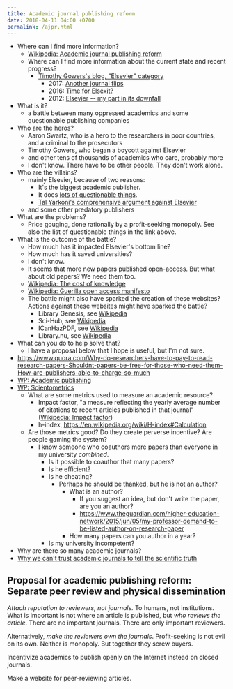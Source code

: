 ```yaml
---
title: Academic journal publishing reform
date: 2018-04-11 04:00 +0700
permalink: /ajpr.html
---
```


- Where can I find more information?
    - [Wikipedia: Academic journal publishing reform](https://en.m.wikipedia.org/wiki/Academic_journal_publishing_reform)
    - Where can I find more information about the current state and recent progress?
        - [Timothy Gowers's blog, "Elsevier" category](https://gowers.wordpress.com/category/elsevier/)
            - 2017: [Another journal flips](https://gowers.wordpress.com/2017/07/27/another-journal-flips/)
            - 2016: [Time for Elsexit?](https://gowers.wordpress.com/2016/11/29/time-for-elsexit/)
            - 2012: [Elsevier -- my part in its downfall](https://gowers.wordpress.com/2012/01/21/elsevier-my-part-in-its-downfall/)
- What is it?
    - a battle between many oppressed academics and some questionable publishing companies
- Who are the heros?
    - Aaron Swartz, who is a hero to the researchers in poor countries, and a criminal to the prosecutors
    - Timothy Gowers, who began a boycott against Elsevier
    - and other tens of thousands of academics who care, probably more
    - I don't know. There have to be other people. They don't work alone.
- Who are the villains?
    - mainly Elsevier, because of two reasons:
        - It's the biggest academic publisher.
        - It does [lots of questionable things](https://en.wikipedia.org/wiki/Elsevier#Criticism_and_controversies).
        - [Tal Yarkoni's comprehensive argument against Elsevier](https://www.talyarkoni.org/blog/2016/12/12/why-i-still-wont-review-for-or-publish-with-elsevier-and-think-you-shouldnt-either/)
    - and some other predatory publishers
- What are the problems?
    - Price gouging, done rationally by a profit-seeking monopoly.
    See also the list of questionable things in the link above.
- What is the outcome of the battle?
    - How much has it impacted Elsevier's bottom line?
    - How much has it saved universities?
    - I don't know.
    - It seems that more new papers published open-access. But what about old papers? We need them too.
    - [Wikipedia: The cost of knowledge](https://en.wikipedia.org/wiki/The_Cost_of_Knowledge)
    - [Wikipedia: Guerilla open access manifesto](https://en.wikisource.org/wiki/Guerilla_Open_Access_Manifesto)
    - The battle might also have sparked the creation of these websites?
    Actions against these websites might have sparked the battle?
        - Library Genesis, see [Wikipedia](https://en.wikipedia.org/wiki/Library_Genesis)
        - Sci-Hub, see [Wikipedia](https://en.wikipedia.org/wiki/Sci-Hub)
        - ICanHazPDF, see [Wikipedia](https://en.wikipedia.org/wiki/ICanHazPDF)
        - Library.nu, see [Wikipedia](https://en.wikipedia.org/wiki/Library.nu)
- What can you do to help solve that?
    - I have a proposal below that I hope is useful, but I'm not sure.
- https://www.quora.com/Why-do-researchers-have-to-pay-to-read-research-papers-Shouldnt-papers-be-free-for-those-who-need-them-How-are-publishers-able-to-charge-so-much
- [WP: Academic publishing](https://en.wikipedia.org/wiki/Academic_publishing)
- [WP: Scientometrics](https://en.wikipedia.org/wiki/Scientometrics)
    - What are some metrics used to measure an academic resource?
        - Impact factor, "a measure reflecting the yearly average number of citations to recent articles published in that journal" ([Wikipedia: Impact factor](https://en.wikipedia.org/wiki/Impact_factor))
        - h-index, https://en.wikipedia.org/wiki/H-index#Calculation
    - Are those metrics good? Do they create perverse incentive? Are people gaming the system?
        - I know someone who coauthors more papers than everyone in my university *combined*.
            - Is it possible to coauthor that many papers?
            - Is he efficient?
            - Is he cheating?
                - Perhaps he should be thanked, but he is not an author?
                    - What is an author?
                        - If you suggest an idea, but don't write the paper, are you an author?
                        - https://www.theguardian.com/higher-education-network/2015/jun/05/my-professor-demand-to-be-listed-author-on-research-paper
                    - How many papers can you author in a year?
            - Is my university incompetent?
- Why are there so many academic journals?
- [Why we can't trust academic journals to tell the scientific truth](https://www.theguardian.com/higher-education-network/2017/jun/06/why-we-cant-trust-academic-journals-to-tell-the-scientific-truth)

## Proposal for academic publishing reform: Separate peer review and physical dissemination

*Attach reputation to reviewers, not journals.*
To humans, not institutions.
What is important is not where an article is published,
but *who reviews the article*.
There are no important journals.
There are only important reviewers.

Alternatively, *make the reviewers own the journals*.
Profit-seeking is not evil on its own.
Neither is monopoly.
But together they screw buyers.

Incentivize academics to publish openly on the Internet instead on closed journals.

Make a website for peer-reviewing articles.
